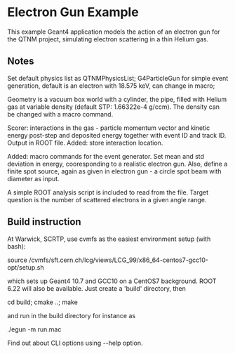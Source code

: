 # Electron Gun Example

This example Geant4 application models the action of an electron gun 
for the QTNM project, simulating electron scattering in a thin Helium gas.

## Notes 

Set default physics list as QTNMPhysicsList; G4ParticleGun for simple event generation,
default is an electron with 18.575 keV, can change in macro; 

Geometry is a vacuum box world with a cylinder, the pipe, filled with Helium gas at variable density (default STP: 1.66322e-4 g/ccm). 
The density can be changed with a macro command.

Scorer: interactions in the gas - particle momentum vector and kinetic energy post-step and deposited energy together
with event ID and track ID. Output in ROOT file. Added: store interaction location.

Added: macro commands for the event generator. Set mean and std deviation in energy, cooresponding to a realistic electron gun. 
Also, define a finite spot source, again as given in electron gun - a circle spot beam with diameter as input.

A simple ROOT analysis script is included to read from the file. Target question is the number of scattered 
electrons in a given angle range.

## Build instruction

At Warwick, SCRTP, use cvmfs as the easiest environment setup (with bash):

source /cvmfs/sft.cern.ch/lcg/views/LCG_99/x86_64-centos7-gcc10-opt/setup.sh

which sets up Geant4 10.7 and GCC10 on a CentOS7 background. ROOT 6.22 will also be available. Just create a 'build' 
directory, then 

cd build; cmake ..; make

and run in the build directory for instance as 

./egun -m run.mac

Find out about CLI options using --help option.
